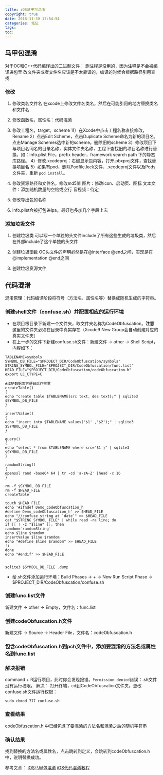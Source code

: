 ```yaml
---
title: iOS马甲包混淆
copyright: true
date: 2018-11-30 17:54:54
categories: 笔记
tags: 
toc:
---
```


## 马甲包混淆
对于OC和C++代码编译出的二进制文件：
删注释是没用的，因为注释是不会被编译进包里
改文件夹或者文件名应该是不太靠谱的，编译的时候会根据路径引用查找
<!--more-->

### 修改
1. 修改类名文件名
在xcode上修改文件名类名，然后在可能引用的地方替换类名和文件名

2. 修改函数名，属性名：代码混淆

3. 修改工程名，target，scheme
1)）在Xcode中点击工程名称直接修改，Rename
2）点击Edit Scheme，点击Duplicate Scheme命名为新的项目名，点击Manage Schemes选中新的scheme，删除旧的scheme
3）修改项目下与项目名同名的目录名称，实体文件夹名称，工程下查找旧的项目名称进行替换，如：Info.plist File，prefix header，framework search path 下的静态库路径。
4）修改.xcodeproj：右键显示包内容，打开.pbxproj文件，查找替换项目名
5）如果有pod，删除Podfile.lock文件、.xcodeproj文件以及Pods文件夹，重新 `pod install`。

4. 修改资源路径和文件名，修改md5值
图片：修改icon、启动页、图标
文本文件：添加随机数量的空格或空行
音视频：待定

5. 修改导出包的名称

6. info.plist会被打包进ipa，最好也多加几个字段上去

### 添加垃圾文件
1. 创建垃圾类
可以写一个单独的头文件include了所有这些生成的垃圾类，然后在外部include了这个单独的头文件

2. 创建垃圾函数
OC头文件的声明必然是在@interface @end之间，实现是在@implementation @end之间

3. 创建垃圾资源文件

## 代码混淆
混淆原理：代码编译阶段将符号（方法名、属性名等）替换成随机生成的字符串。

### 创建shell文件（confuse.sh）并配置相应的运行环境
* 在项目根目录下新建一个文件夹，取文件夹名称为CodeObfuscation。**注意** 这里的文件夹必须在目录中真实存在（Xcode9 New Group会自动创建对应的真实文件夹）
* 在上一步的文件下新建confuse.sh文件：新建文件 -> other -> Shell Script，内容如下：
```
TABLENAME=symbols
SYMBOL_DB_FILE="$PROJECT_DIR/CodeObfuscation/symbols"
STRING_SYMBOL_FILE="$PROJECT_DIR/CodeObfuscation/func.list"
HEAD_FILE="$PROJECT_DIR/CodeObfuscation/codeObfuscation.h"
export LC_CTYPE=C

#维护数据库方便日后作排重
createTable()
{
echo "create table $TABLENAME(src text, des text);" | sqlite3 $SYMBOL_DB_FILE
}

insertValue()
{
echo "insert into $TABLENAME values('$1' ,'$2');" | sqlite3 $SYMBOL_DB_FILE
}

query()
{
echo "select * from $TABLENAME where src='$1';" | sqlite3 $SYMBOL_DB_FILE
}

ramdomString()
{
openssl rand -base64 64 | tr -cd 'a-zA-Z' |head -c 16
}

rm -f $SYMBOL_DB_FILE
rm -f $HEAD_FILE
createTable

touch $HEAD_FILE
echo '#ifndef Demo_codeObfuscation_h
#define Demo_codeObfuscation_h' >> $HEAD_FILE
echo "//confuse string at `date`" >> $HEAD_FILE
cat "$STRING_SYMBOL_FILE" | while read -ra line; do
if [[ ! -z "$line" ]]; then
ramdom=`ramdomString`
echo $line $ramdom
insertValue $line $ramdom
echo "#define $line $ramdom" >> $HEAD_FILE
fi
done
echo "#endif" >> $HEAD_FILE


sqlite3 $SYMBOL_DB_FILE .dump
```
* 给.sh文件添加运行环境：Build Phases -> + -> New Run Script Phase -> $PROJECT_DIR/CodeObfuscation/confuse.sh

### 创建func.list文件
新建文件 -> other -> Empty，文件名：func.list

### 创建codeObfuscation.h文件
新建文件 -> Source -> Header File，文件名：codeObfuscation.h

### 包含codeObfuscation.h到pch文件中，添加要混淆的方法名或属性名到func.list

### 解决报错
command + R运行项目，此时你会发现报错。`Permission denied`错误：.sh文件没有运行权限。
解决：
打开终端，cd到CodeObfuscation文件夹，更改confuse.sh文件运行权限：
```
sudo chmod 777 confuse.sh
```

### 查看结果
codeObfuscation.h 中已经包含了要混淆的方法名和混淆之后的随机字符串

### 确认结果
找到替换的方法名或属性名，点击跳转到定义，会跳转到codeObfuscation.h中，说明替换成功。

参考文章：
[iOS马甲包混淆](https://blog.csdn.net/lyzz0612/article/details/80390362)
[iOS代码混淆教程](https://www.jianshu.com/p/66bb2d45b3c2)
